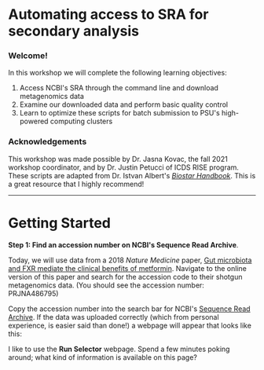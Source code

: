 # Automating access to SRA for secondary analysis

### Welcome!

In this workshop we will complete the following learning objectives:
1. Access NCBI's SRA through the command line and download metagenomics data
2. Examine our downloaded data and perform basic quality control
3. Learn to optimize these scripts for batch submission to PSU's high-powered computing clusters

### Acknowledgements

This workshop was made possible by Dr. Jasna Kovac, the fall 2021 workshop coordinator, and by Dr. Justin Petucci of ICDS RISE program. These scripts are adapted from Dr. Istvan Albert's *[Biostar Handbook](https://www.biostarhandbook.com/)*. This is a great resource that I highly recommend!

***

# Getting Started

**Step 1: Find an accession number on NCBI's Sequence Read Archive**. 

Today, we will use data from a 2018 *Nature Medicine* paper, [Gut microbiota and FXR mediate the clinical benefits of metformin](https://www.nature.com/articles/s41591-018-0222-4). Navigate to the online version of this paper and search for the accession code to their shotgun metagenomics data. (You should see the accession number: PRJNA486795)

Copy the accession number into the search bar for NCBI's [Sequence Read Archive](https://www.ncbi.nlm.nih.gov/sra). If the data was uploaded correctly (which from personal experience, is easier said than done!) a webpage will appear that looks like this: 

I like to use the **Run Selector** webpage. Spend a few minutes poking around; what kind of information is available on this page?





